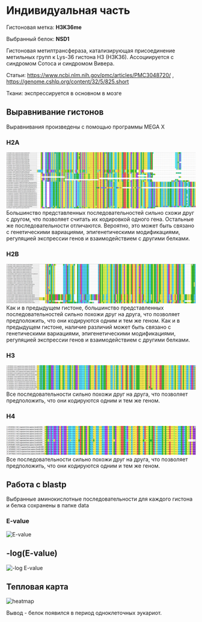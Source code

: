# Индивидуальная часть

Гистоновая метка: **H3K36me**

Выбранный белок: **NSD1** 

Гистоновая метилтрансфераза, катализирующая присоединение метильных групп к Lys-36 гистона H3 (H3K36). Ассоциируется с синдромом Сотоса и синдромом Вивера.

Статьи: https://www.ncbi.nlm.nih.gov/pmc/articles/PMC3048720/ , https://genome.cshlp.org/content/32/5/825.short

Ткани: экспрессируется в основном в мозге

## Выравнивание гистонов

Выравнивания произведены с помощью программы MEGA X

### H2A
![H2A](data/H2A.png)
Большинство представленных последовательностей сильно схожи друг с другом, что позволяет считать их кодировкой одного гена. Остальные же последовательности отличаются. Вероятно, это может быть связано с генетическими вариациями, эпигенетическими модификациями, регуляцией экспрессии генов и взаимодействием с другими белками.
### H2B
![H2B](data/H2B.png)
Как и в предыдущем гистоне, большинство представленных последовательностей сильно похожи друг на друга, что позволяет предположить, что они кодируются одним и тем же геном. Как и в предыдущем гистоне, наличие различий может быть связано с генетическими вариациями, эпигенетическими модификациями, регуляцией экспрессии генов и взаимодействием с другими белками.
### H3
![H3](data/H3.png)
Все последовательности сильно похожи друг на друга, что позволяет предположить, что они кодируются одним и тем же геном.
### H4
![H4](data/H4.png)
Все последовательности сильно похожи друг на друга, что позволяет предположить, что они кодируются одним и тем же геном.

## Работа с blastp
Выбранные аминокислотные последовательности для каждого гистона и белка сохранены в папке data
### E-value
![E-value](https://github.com/PaveldZin/bioinf_project/assets/87602071/31dac259-f466-4bc1-9284-509c34af540d)
## -log(E-value)
![-log E-value](https://github.com/PaveldZin/bioinf_project/assets/87602071/cd018d80-9c06-4dd0-9186-47ce16aa8a48)
## Тепловая карта
![heatmap](https://github.com/PaveldZin/bioinf_project/assets/87602071/ad3ca02e-6ccb-49f1-bf5c-2cfe5ca4d2f5)

Вывод - белок появился в период одноклеточных эукариот.
